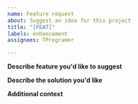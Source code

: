 ```yaml
---
name: Feature request
about: Suggest an idea for this project
title: "[FEAT]"
labels: enhancement
assignees: TProgramer

---
```


**Describe feature you'd like to suggest**


**Describe the solution you'd like**


**Additional context**

